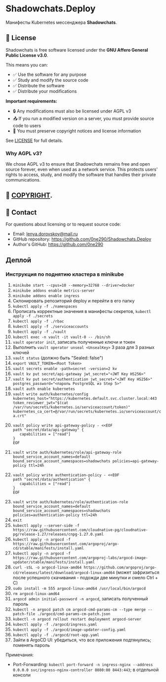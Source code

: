 # Shadowchats.Deploy

Манифесты Kubernetes мессенджера **Shadowchats**.

## 📄 License

Shadowchats is free software licensed under the **GNU Affero General Public License v3.0**.

This means you can:
- ✅ Use the software for any purpose
- ✅ Study and modify the source code
- ✅ Distribute the software
- ✅ Distribute your modifications

**Important requirements:**
- 🔒 Any modifications must also be licensed under AGPL v3
- 📤 If you run a modified version on a server, you must provide source code to users
- 📝 You must preserve copyright notices and license information

See [LICENSE](LICENSE) for full details.

### Why AGPL v3?
We chose AGPL v3 to ensure that Shadowchats remains free and open source forever, even when used as a network service. This protects users' rights to access, study, and modify the software that handles their private communications.

## 📄 [COPYRIGHT](COPYRIGHT).

## 📧 Contact

For questions about licensing or to request source code:
- Email: lenya.dorovskoy@mail.ru
- GitHub repository: https://github.com/0ne290/Shadowchats.Deploy
- Author's GitHub: https://github.com/0ne290

## Деплой

### Инструкция по поднятию кластера в minikube

1. `minikube start --cpus=10 --memory=32768 --driver=docker`
2. `minikube addons enable metrics-server`
3. `minikube addons enable ingress`
3. Склонировать репозиторий deploy и перейти в его папку
4. `kubectl apply -f ./namespaces`
5. Прописать корректные значения в манифесты секретов, `kubectl apply -f ./secrets`
6. `kubectl apply -f ./rbac`
7. `kubectl apply -f ./serviceaccounts`
8. `kubectl apply -f ./vault`
9. `kubectl exec -n vault -it vault-0 -- /bin/sh`
10. `vault operator init`, записать полученные ключи и токен
11. Выполнить `vault operator unseal <UnsealKey>` 3 раза для 3 разных ключей
12. `vault status` (должно быть "Sealed: false")
13. `export VAULT_TOKEN=<Root Token>`
14. `vault secrets enable -path=secret -version=2 kv`
15. `vault kv put secret/api-gateway jwt_secret="<JWT Key HS256>"`
16. `vault kv put secret/authentication jwt_secret="<JWT Key HS256>" postgres_password="<пароль PostgreSQL из Step 5>"`
17. `vault auth enable kubernetes`
18. `vault write auth/kubernetes/config kubernetes_host="https://kubernetes.default.svc.cluster.local:443 token_reviewer_jwt="$(cat /var/run/secrets/kubernetes.io/serviceaccount/token)" kubernetes_ca_cert=@/var/run/secrets/kubernetes.io/serviceaccount/ca.crt"`
19. ```
    vault policy write api-gateway-policy - <<EOF
    path "secret/data/api-gateway" {
       capabilities = ["read"]
    }
    EOF
    ```
20. `vault write auth/kubernetes/role/api-gateway-role bound_service_account_names=default bound_service_account_namespaces=shadowchats policies=api-gateway-policy ttl=24h`
21. ```
    vault policy write authentication-policy - <<EOF
    path "secret/data/authentication" {
       capabilities = ["read"]
    }
    EOF
    ```
22. `vault write auth/kubernetes/role/authentication-role bound_service_account_names=default bound_service_account_namespaces=shadowchats policies=authentication-policy ttl=24h`
23. `exit`
24. `kubectl apply --server-side -f https://raw.githubusercontent.com/cloudnative-pg/cloudnative-pg/release-1.27/releases/cnpg-1.27.0.yaml`
25. `kubectl apply -n argocd -f https://raw.githubusercontent.com/argoproj/argo-cd/stable/manifests/install.yaml`
26. `kubectl apply -n argocd -f https://raw.githubusercontent.com/argoproj-labs/argocd-image-updater/stable/manifests/install.yaml`
27. `curl -sSL -o argocd-linux-amd64 https://github.com/argoproj/argo-cd/releases/latest/download/argocd-linux-amd64` (может зафризиться после успешного скачивания - подожди две минутки и смело Ctrl + C)
28. `sudo install -m 555 argocd-linux-amd64 /usr/local/bin/argocd`
29. `rm argocd-linux-amd64`
30. `argocd admin initial-password -n argocd`, записать полученный пароль
31. `kubectl -n argocd patch cm argocd-cmd-params-cm --type merge --patch-file ./argocd/cmd-params-cm-patch.json`
32. `kubectl -n argocd rollout restart deployment argocd-server`
33. `kubectl apply -f ./argocd/ingress.yaml`
34. `kubectl apply -f ./argocd/image-updater-config.yaml`
35. `kubectl apply -f ./argocd/root-app.yaml`
36. Зайти в ArgoCD UI: убедиться, что все приложения подтянулись; поменять пароль

Примечания:
- Port-Forwarding: `kubectl port-forward -n ingress-nginx --address 0.0.0.0 svc/ingress-nginx-controller 8080:80 8443:443`; в отдельной консоли
